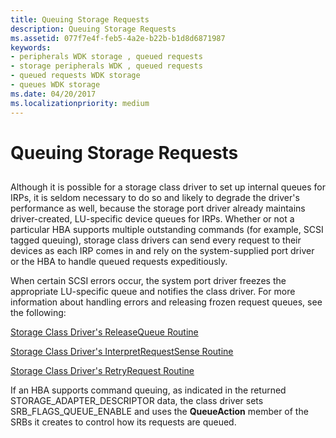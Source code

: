 ```yaml
---
title: Queuing Storage Requests
description: Queuing Storage Requests
ms.assetid: 077f7e4f-feb5-4a2e-b22b-b1d8d6871987
keywords:
- peripherals WDK storage , queued requests
- storage peripherals WDK , queued requests
- queued requests WDK storage
- queues WDK storage
ms.date: 04/20/2017
ms.localizationpriority: medium
---
```


# Queuing Storage Requests


## <span id="ddk_queueing_storage_requests_kg"></span><span id="DDK_QUEUEING_STORAGE_REQUESTS_KG"></span>


Although it is possible for a storage class driver to set up internal queues for IRPs, it is seldom necessary to do so and likely to degrade the driver's performance as well, because the storage port driver already maintains driver-created, LU-specific device queues for IRPs. Whether or not a particular HBA supports multiple outstanding commands (for example, SCSI tagged queuing), storage class drivers can send every request to their devices as each IRP comes in and rely on the system-supplied port driver or the HBA to handle queued requests expeditiously.

When certain SCSI errors occur, the system port driver freezes the appropriate LU-specific queue and notifies the class driver. For more information about handling errors and releasing frozen request queues, see the following:

[Storage Class Driver's ReleaseQueue Routine](storage-class-driver-s-releasequeue-routine.md)

[Storage Class Driver's InterpretRequestSense Routine](storage-class-driver-s-interpretrequestsense-routine.md)

[Storage Class Driver's RetryRequest Routine](storage-class-driver-s-retryrequest-routine.md)

If an HBA supports command queuing, as indicated in the returned STORAGE\_ADAPTER\_DESCRIPTOR data, the class driver sets SRB\_FLAGS\_QUEUE\_ENABLE and uses the **QueueAction** member of the SRBs it creates to control how its requests are queued.

 

 




